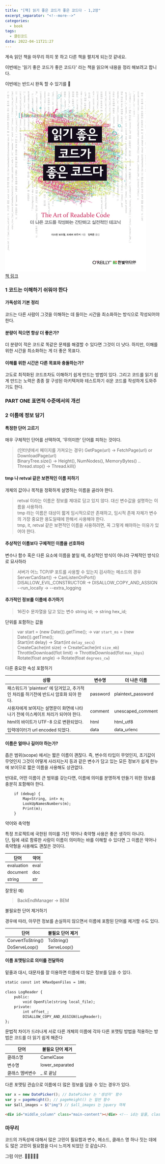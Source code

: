 ```yaml
---
title: "[책] 읽기 좋은 코드가 좋은 코드다 - 1,2장"
excerpt_separator: "<!--more-->"
categories:
  - book
tags:
  - 클린코드
date: 2022-04-11T21:27
---
```


계속 읽던 책을 마무리 하지 못 하고 다른 책을 펼치게 되는것 같네요.

이번에는 '읽기 좋은 코드가 좋은 코드다' 라는 책을 읽으며 내용을 정리 해보려고 합니다.

이번에는 반드시 완독 할 수 있기를 🤣

![책 정보](/images/posts/2022/04/06871807.jpeg)  
[책 링크](https://book.naver.com/bookdb/book_detail.nhn?bid=6871807)

<!--more-->

### 1 코드는 이해하기 쉬워야 한다

#### 가독성의 기본 정리

코드는 다른 사람이 그것을 이해하는 데 들이는 시간을 최소화하는 방식으로 작성되어야 한다.

#### 분량이 적으면 항상 더 좋은가?

더 분량이 적은 코드로 똑같은 문제를 해결할 수 있다면 그것이 더 낫다. 하지만, 이해를 위한 시간을 최소화하는 게 더 좋은 목표다.

#### 이해를 위한 시간은 다른 목표와 충돌하는가?

고도로 최적화된 코드조차도 이해하기 쉽게 만드는 방법이 있다. 그리고 코드를 읽기 쉽게 만드는 노력은 종종 잘 구성된 아키텍처와 테스트하기 쉬운 코드를 작성하게 도와주기도 한다.

### PART ONE 표면적 수준에서의 개선

### 2 이름에 정보 담기

#### 특정한 단어 고르기

매우 구체적인 단어를 선택하여, '무의미한' 단어를 피하는 것이다.

> (인터넷에서 페이지를 가져오는 경우) GetPage(url) -> FetchPage(url) or DownloadPage(url)  
> BinaryTree.size() -> Height(), NumNodes(), MemoryBytes() ..  
> Thread.stop() -> Thread.kill()

#### tmp 나 retval 같은 보편적인 이름 피하기

개체의 값이나 목적을 정확하게 설명하는 이름을 골라야 한다.
> retval 이라는 이름은 정보를 제대로 담고 있지 않다. 대신 변수값을 설명하는 이름을 사용하라.  
> tmp 라는 이름은 대상이 짧게 임시적으로만 존재하고, 임시적 존재 자체가 변수의 가장 중요한 용도일때에 한해서 사용해야 한다.    
> tmp, it, retval 같은 보편적인 이름을 사용하려면, 꼭 그렇게 해야하는 이유가 있어야 한다.

#### 추상적인 이름보다 구체적인 이름을 선호하라
변수나 함수 혹은 다른 요소에 이름을 붙일 때, 추상적인 방식이 아니라 구체적인 방식으로 묘사하라
> 서버가 어느 TCP/IP 포트를 사용할 수 있는지 검사하는 메소드의 경우    
> ServerCanStart() -> CanListenOnPort()  
> DISALLOW_EVIL_CONSTRUCTOR -> DISALLOW_COPY_AND_ASSIGN  
> --run_locally -> --extra_logging

#### 추가적인 정보를 이름에 추가하기
> 16진수 문자열을 담고 있는 변수
> string id; -> string hex_id; 

단위를 포함하는 값들  
> var start = (new Date()).getTime(); -> var `start_ms` = (new Date()).getTime();  
> Start(int delay) -> Start(int `delay_secs`)  
> CreateCache(int size) -> CreateCache(int `size_mb`)  
> ThrottleDownload(flot limit) -> ThrottleDownload(flot `max_kbps`)  
> Rotate(float angle) -> Rotate(float `degrees_cw`)

다른 중요한 속성 포함하기

| 상황                                                     | 변수명      | 더 나은 이름            |
|--------------------------------------------------------|----------|--------------------|
| 패스워드가 'plaintext' 에 담겨있고, 추가적인 처리를 하기전에 반드시 암호화 되야 한다. | password | plaintext_password |
| 사용자에게 보여지는 설명문이 화면에 나타나기 전에 이스케이프 처리가 되어야 한다.          | comment  | unescaped_comment  |
| html의 바이트가 UTF-8 으로 변환되었다.                             | html     | html_utf8          |
| 입력데이터가 url encoded 되었다.                                | data     | data_urlenc        |

#### 이름은 얼마나 길어야 하는가?
좁은 범위(scope) 에서는 짧은 이름이 괜찮다. 즉, 변수의 타입이 무엇인지, 초기값이 무엇인지 그것이 어떻게 사라지는지 등과 같은 변수가 담고 있는 모든 정보가 쉽게 한누에 보이므로 짧은 이름을 사용해도 상관없다.

반대로, 어떤 이름이 큰 범위를 갖는다면, 이름에 의미를 분명하게 만들기 위한 정보를 충분히 포함해야 한다.

```
    if (debug) {
	    Map<String, int> m;
	    LookUpNamesNumbers(m);
	    Print(m);
    }
```

약어와 축약형 

특정 프로젝트에 국한된 의미를 가진 약어나 축약형 사용은 좋은 생각이 아니다.   
단, 팀에 새로 함류한 사람이 이름이 의미하는 바를 이해할 수 있다면 그 이름은 약어나 축약형을 사용해도 괜찮은 것이다.

| 단어         | 약어   |
|------------|------|
| evaluation | eval |
| document   | doc  |
| string     | str  |

잘못된 예)
> BackEndManager -> BEM 

불필요한 단어 제거하기

경우에 따라, 아무런 정보를 손실하지 않으면서 이름에 포함된 단어를 제거할 수도 있다.

| 단어                | 불필요 단어 제거   |
|-------------------|-------------|
| ConvertToString() | ToString()  |
| DoServeLoop()     | ServeLoop() |

#### 이름 포맷팅으로 의미를 전달하라

밑줄과 대시, 대문자를 잘 이용하면 이름에 더 많은 정보를 담을 수 있다.
```
static const int kMaxOpenFiles = 100;

class LogReader {
    public:
        void OpenFile(string local_file);
    private:
        int offset_;
        DISALLOW_COPY_AND_ASSIGN(LogReader);
};
```
문법적 차이가 드러나게 서로 다른 개체의 이름에 각자 다른 포맷팅 방법을 적용하는 방법은 코드를 더 읽기 쉽게 해준다

| 단어       | 불필요 단어 제거       |
|----------|-----------------|
| 클래스명     | CamelCase       |
| 변수명      | lower_separated |
| 클래스 멤버변수 | _ 로 끝남          |

다른 포맷팅 관습으로 이름에 더 많은 정보를 담을 수 있는 경우가 있다.
```javascript
var x = new DatePicker(); // DatePicker 는 '생성자' 함수
var y = pageHeight(); // pageHeight() 는 일반 함수
var $all_images = $("img") // $all_images 는 jquery 객체
```
```html
<div id="middle_column" class="main-content"></div> <!-- id는 밑줄, class 는 대시를 사용 -->
```

### 마무리

코드의 가독성에 대해서 많은 고민이 필요함과 변수, 메소드, 클래스 명 하나 짓는 데에도 많은 고민이 필요함을 다시 느끼게 되었던 것 같습니다.

그럼 이만. 🥕👋🏼🖐🏼